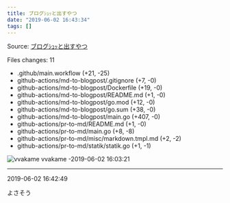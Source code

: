 ```yaml
---
title: ブログｼｭｯと出すやつ
date: "2019-06-02 16:43:34"
tags: []
---
```


Source: [ブログｼｭｯと出すやつ](https://github.com/vvakame/til/pull/37)

Files changes: 11

* .github/main.workflow (+21, -25)
* github-actions/md-to-blogpost/.gitignore (+7, -0)
* github-actions/md-to-blogpost/Dockerfile (+19, -0)
* github-actions/md-to-blogpost/README.md (+1, -0)
* github-actions/md-to-blogpost/go.mod (+12, -0)
* github-actions/md-to-blogpost/go.sum (+38, -0)
* github-actions/md-to-blogpost/main.go (+407, -0)
* github-actions/pr-to-md/README.md (+1, -0)
* github-actions/pr-to-md/main.go (+8, -8)
* github-actions/pr-to-md/misc/markdown.tmpl.md (+2, -2)
* github-actions/pr-to-md/statik/statik.go (+1, -1)


![vvakame](https://github.com/vvakame.png?size=64) vvakame -2019-06-02 16:03:21



---

2019-06-02 16:42:49

よさそう
